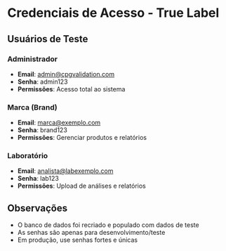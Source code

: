 # Credenciais de Acesso - True Label

## Usuários de Teste

### Administrador
- **Email**: admin@cpgvalidation.com
- **Senha**: admin123
- **Permissões**: Acesso total ao sistema

### Marca (Brand)
- **Email**: marca@exemplo.com
- **Senha**: brand123
- **Permissões**: Gerenciar produtos e relatórios

### Laboratório
- **Email**: analista@labexemplo.com
- **Senha**: lab123
- **Permissões**: Upload de análises e relatórios

## Observações

- O banco de dados foi recriado e populado com dados de teste
- As senhas são apenas para desenvolvimento/teste
- Em produção, use senhas fortes e únicas